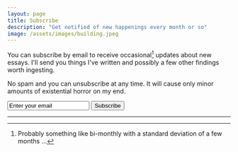 ```yaml
---
layout: page
title: Subscribe
description: "Get notified of new happenings every month or so"
image: /assets/images/building.jpeg
---
```


You can subscribe by email to receive occasional[^1] updates about new essays. I'll send you things I've written and possibly a few other findings worth ingesting. 

[^1]: Probably something like bi-monthly with a standard deviation of a few months ...  

No spam and you can unsubscribe at any time. It will cause only minor amounts of existential horror on my end.

<div class='signup-form'>
<form
  action="https://buttondown.email/api/emails/embed-subscribe/benchugg"
  method="post"
  target="popupwindow"
  onsubmit="window.open('https://buttondown.email/benchugg', 'popupwindow')"
  class="embeddable-buttondown-form"
>
  <input type="email" name="email" id="bd-email" value='Enter your email'/>
  <input type="submit" value="Subscribe" />
</form>
</div>
 
 --- 

